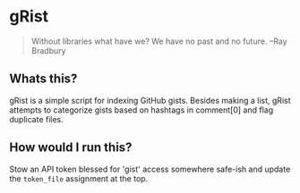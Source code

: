 # gRist

> Without libraries what have we? We have no past and no future.
> –Ray Bradbury


## Whats this?

gRist is a simple script for indexing GitHub gists. Besides making a list, gRist attempts to categorize gists based on hashtags in comment[0] and flag duplicate files.


## How would I run this?

Stow an API token blessed for 'gist' access somewhere safe-ish and update the ```token_file``` assignment at the top.